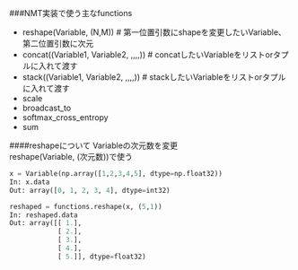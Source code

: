 ###NMT実装で使う主なfunctions
- reshape(Variable, (N,M)) # 第一位置引数にshapeを変更したいVariable、第二位置引数に次元
- concat((Variable1, Variable2, ,,,,)) # concatしたいVariableをリストorタプルに入れて渡す 
- stack((Variable1, Variable2, ,,,,)) # stackしたいVariableをリストorタプルに入れて渡す
- scale
- broadcast_to
- softmax_cross_entropy
- sum

####reshapeについて
Variableの次元数を変更  
reshape(Variable, (次元数))で使う

```python
x = Variable(np.array([1,2,3,4,5], dtype=np.float32))
In: x.data
Out: array([0, 1, 2, 3, 4], dtype=int32)

reshaped = functions.reshape(x, (5,1))
In: reshaped.data
Out: array([[ 1.],
            [ 2.],
            [ 3.],
            [ 4.],
            [ 5.]], dtype=float32)
            

